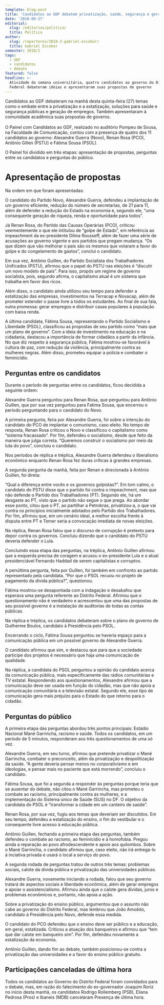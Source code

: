 ```yaml
---
template: blog-post
title: 'Candidatos ao GDF debatem privatização, saúde, segurança e geração de empregos'
date: '2018-09-27'
editorial:
  slug: /editorias/politica/
  title: Política
author:
  slug: /reporteres/2018-2-gabriel-escobar/
  title: Gabriel Escobar
semester: 2018/2
tags:
  - GDF
  - candidatos
  - debate
featured: false
headline: >-
  Atividade da semana universitária, quatro candidatos ao governo do Distrito
  Federal debateram ideias e apresentaram suas propostas de governo
---
```

Candidatos ao GDF debateram na manhã desta quinta-feira (27) temas como o embate entre a privatização e a estatização, soluções para  saúde e segurança públicas e geração de empregos. Também apresentaram à comunidade acadêmica suas propostas de governo.\
\
O Painel com Candidatos ao GDF, realizado no auditório Pompeu de Sousa, na Faculdade de Comunicação, contou com a presença de quatro dos 11 candidatos ao governo: Alexandre Guerra (Novo), Renan Rosa (PCO), Antônio
 Gillen (PSTU) e Fátima Sousa (PSOL).

O Painel foi dividido em três etapas: apresentação de propostas, perguntas entre os candidatos e perguntas do público.

# Apresentação de propostas

Na ordem em que foram apresentadas:

O candidato do Partido Novo, Alexandre Guerra, defendeu a implantação de um governo eficiente, redução do número de secretarias, de 21 para 11, além de defender a redução do Estado na economia e, segundo
 ele, “uma consequente geração de riqueza, renda e oportunidade para todos”.

Já Renan Rosa, do Partido das Causas Operárias (PCO), criticou veementemente o que ele intitulou de “golpe de Estado”, em referência ao impeachment da ex-presidente Dilma Rousseff, além de fazer uma série de acusações ao governo vigente e aos partidos que pregam mudança. “Os que dizem que vão melhorar o país são os mesmos que votaram a favor do golpe e do congelamento de gastos”, conclui o candidato.

Em sua vez, Antônio Guillen, do Partido Socialista dos Trabalhadores Unificados (PSTU), afirmou que o papel do PSTU nas eleições é “discutir um novo modelo de país”. Para isso, propôs um regime de governo socialista, pois, segundo afirma, o capitalismo atual é um sistema que trabalha em favor dos ricos.

Além disso, o candidato ainda utilizou seu tempo para defender a estatização das empresas, investimentos na Terracap e Novacap, além de prometer estender o passe livre a todos os
 estudantes. Ao final de sua fala, outra promessa: gerar empregos e distribuir casas populares à população com baixa renda.

A última candidata, Fátima Sousa, representando o Partido Socialismo e Liberdade (PSOL), classificou as propostas de seu partido como “mais que um plano de governo”. Com a ideia de investimento na educação e na cidadania, destacou a importância de formar cidadãos a partir da infância. No que diz respeito à segurança pública, Fátima mostrou-se favorável à cultura de paz, com redução da violência, principalmente contra as mulheres negras. Além disso, prometeu equipar a polícia e combater o feminicídio.

## Perguntas entre os candidatos

Durante o período de perguntas entre os candidatos, ficou decidida a seguinte ordem:

Alexandre Guerra perguntou para Renan Rosa, que perguntou para Antônio Guillen, que por sua
 vez perguntou para Fatima Sousa, que encerrou o período perguntando para o candidato do Novo.

A primeira pergunta, feira por Alexandre Guerra, foi sobre a intenção do candidato do PCO de implantar o comunismo, caso eleito. No tempo de resposta, Renan Rosa criticou o Novo e classificou o capitalismo como “sistema fracassado”. Por fim, defendeu o socialismo, desde que feito da maneira que julga correta. “Queremos construir o socialismo por meio da luta do povo”, concluiu o candidato.

Nos períodos de réplica e tréplica, Alexandre Guerra defendeu o liberalismo econômico enquanto Renan Rosa fez duras críticas à grandes empresas.

A segunda pergunta da manhã, feita por Renan e direcionada à Antônio Guillen, foi direta:

“Qual a diferença entre vocês e os governos golpistas?”. Em tom calmo, o candidato do PSTU disse que o partido foi contra o impeachment, mas que não defende o Partido dos Trabalhadores (PT). Segundo ele, há um desgaste ao PT, visto que o partido não segue o que prega. Ao abordar esse ponto, citou que o PT, ao partilhar a Petrobras, privatizou-a, o que vai contra os princípios inicialmente adotados pelo Partido dos Trabalhadores. Por fim, afirmou que, em um cenário ideal, a melhor escolha frente à disputa entre PT e Temer seria a convocação imediata de novas eleições.

Na réplica, Renan Rosa falou que o discurso de corrupção é pretexto para depor contra os governos. Concluiu dizendo que o candidato do PSTU deveria defender o Lula.

Concluindo essa etapa das perguntas, na tréplica, Antônio Guillen afirmou que a esquerda precisa de coragem e acusou o ex-presidente Lula e o atual presidenciável Fernando Haddad de serem capitalistas e corruptos.

A penúltima pergunta, feita por Guillen, foi também em confronto ao partido representado pela candidata. “Por que o PSOL recuou no projeto de pagamento da dívida pública?”, questionou.

Fátima mostrou-se desapontada com a indagação e desabafou que esperava uma pergunta referente ao Distrito Federal. Afirmou que o questionamento não é verdadeiro e acrescentou que uma das propostas de seu possível governo é a instalação de auditorias de todas as contas públicas.

Na réplica e tréplica, os candidatos debateram sobre o plano de governo de Guilherme Boulos,
 candidato à Presidência pelo PSOL.

Encerrando o ciclo, Fátima Sousa perguntou se haveria espaço para a comunicação pública em um possível governo de Alexandre Guerra.

O candidato afirmou que sim, e destacou que para que a sociedade participe dos projetos é necessário que haja uma comunicação de qualidade.

Na réplica, a candidata do PSOL perguntou a opinião do candidato acerca da comunicação pública, mais especificamente das rádios comunitárias e TV estatal. Respondendo aos questionamentos, Alexandre afirmou que a comunicação deve ser usada em função do cidadão, mas que não apoia a comunicação comunitária e a televisão estatal. Segundo ele, esse tipo de comunicação gera mais prejuízo para o Estado do que retorno para o cidadão.

## Perguntas do público

A primeira etapa das perguntas abordou três pontos principais: Estádio Nacional Mané Garrincha, racismo e saúde. Todos os candidatos, em um período de 5 minutos, responderam aos três questionamentos de uma só vez.

Alexandre Guerra, em seu turno, afirmou que pretende privatizar o Mané Garrincha, combater o preconceito, além da privatização e despolitização da saúde. “A gente deveria pensar menos no corporativismo e em ideologias, e pensar mais no paciente que está morrendo”, concluiu o candidato.

Fátima Sousa, que foi a segunda a responder às perguntas porque teria que se ausentar do debate, não citou o Mané Garrincha, mas prometeu o combate ao racismo, principalmente contra as mulheres, e a implementação do Sistema único de Saúde (SUS) no DF. O objetivo da candidata do PSOL é “transformar a cidade em um canteiro de saúde”.

Renan Rosa, por sua vez, fugiu aos temas que deveriam ser discutidos. Em seu tempo, defendeu a estatização do ensino, o fim do vestibular e o consequente livre acesso à educação pública.

Antônio Guillen, fechando a primeira etapa das perguntas, também defendeu o combate ao racismo, ao feminicídio e à homofobia. Pregou ainda a reparação ao povo afrodescendente e apoio aos quilombos. Sobre o Mané Garrincha, o candidato afirmou que, caso eleito, não irá entrega-lo à inciativa privada e usará o local a serviço do povo.

A segunda rodada de perguntas tratou de outros três temas: problemas sociais, calote da dívida pública e privatização das universidades públicas.

Alexandre Guerra, novamente iniciando a rodada, falou que seu governo tratará de aspectos sociais e liberdade econômica, além de gerar empregos e apoiar o assistencialismo. Afirmou ainda que o calote gera dívidas, juros e problemas econômicos e, portanto, não apoia a ação.

Sobre a privatização do ensino público, argumentou que o assunto não cabe ao governo do Distrito Federal, mas lembrou que João Amoêdo, candidato à Presidência pelo Novo, defende essa medida.

O candidato do PCO defendeu que o ensino deve ser público e a educação, em geral, estatizada. Criticou a atuação dos banqueiros e afirmou que “tem que dar calote em banqueiro sim”. Por fim, defendeu novamente a estatização da economia.

Antônio Guillen, dando fim ao debate, também posicionou-se contra a privatização das universidades e a favor do ensino público gratuito.

## Participações canceladas de última hora

Todos os candidatos ao Governo do Distrito Federal foram convidados para o debate, mas, em razão do falecimento do ex-governador Joaquim Roriz no início desta manhã, os candidatos Rodrigo Rollemberg (PSB), Eliana Pedrosa (Pros) e Ibaneis (MDB)  cancelaram Presença de última hora.
